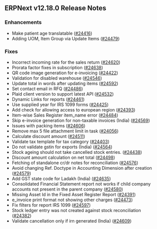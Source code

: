 ## ERPNext v12.18.0 Release Notes

### Enhancements

- Make patient age translatable ([#24416](https://github.com/frappe/erpnext/pull/24416))
- Adding UOM, Item Group via Update Items ([#24479](https://github.com/frappe/erpnext/pull/24479))

### Fixes

- Incorrect incoming rate for the sales return ([#24620](https://github.com/frappe/erpnext/pull/24620))
- Prorata factor fixes in subscription ([#24638](https://github.com/frappe/erpnext/pull/24638))
- QR code image generation for e-invoicing ([#24422](https://github.com/frappe/erpnext/pull/24422))
- Validation for disabled warehouse ([#24546](https://github.com/frappe/erpnext/pull/24546))
- Update total in words after updating items ([#24592](https://github.com/frappe/erpnext/pull/24592))
- Set contact email in RFQ ([#24486](https://github.com/frappe/erpnext/pull/24486))
- Plaid client version to support latest API ([#24532](https://github.com/frappe/erpnext/pull/24532))
- Dynamic Links for reports ([#24461](https://github.com/frappe/erpnext/pull/24461))
- Use supplied year for IRS 1099 forms ([#24425](https://github.com/frappe/erpnext/pull/24425))
- Add check for allowing access to european region ([#24393](https://github.com/frappe/erpnext/pull/24393))
- Item-wise Sales Register item_name error ([#24484](https://github.com/frappe/erpnext/pull/24484))
- Skip e-invoice generation for non-taxable invoices (India) ([#24569](https://github.com/frappe/erpnext/pull/24569))
- Issues with packing items ([#24606](https://github.com/frappe/erpnext/pull/24606))
- Remove max 5 file attachment limit in task ([#24056](https://github.com/frappe/erpnext/pull/24056))
- Calculate discount amount ([#24511](https://github.com/frappe/erpnext/pull/24511))
- Validate tax template for tax category ([#24403](https://github.com/frappe/erpnext/pull/24403))
- Do not validate gstin for exports (India) ([#24564](https://github.com/frappe/erpnext/pull/24564))
- Stock ageing should not take cancelled stock entries. ([#24438](https://github.com/frappe/erpnext/pull/24438))
- Discount amount calculation on net total ([#24498](https://github.com/frappe/erpnext/pull/24498))
- Fetching of standalone cr/dr notes for reconciliation ([#24576](https://github.com/frappe/erpnext/pull/24576))
- Avoid changing Ref. Doctype in Accounting Dimension after creation ([#24579](https://github.com/frappe/erpnext/pull/24579))
- Add GST state code for Ladakh (India) ([#24635](https://github.com/frappe/erpnext/pull/24635))
- Consolidated Financial Statement report not works if child company accounts not present in the parent company ([#24580](https://github.com/frappe/erpnext/pull/24580))
- Missing Asset Id in the Fixed Asset Register Report ([#24391](https://github.com/frappe/erpnext/pull/24391))
- e_invoice print format not showing other charges ([#24473](https://github.com/frappe/erpnext/pull/24473))
- Fix filters for report IRS 1099 ([#24597](https://github.com/frappe/erpnext/pull/24597))
- Stock ledger entry was not created against stock reconciliation ([#24382](https://github.com/frappe/erpnext/pull/24382))
- Validate cancellation only if irn generated (India) ([#24609](https://github.com/frappe/erpnext/pull/24609))